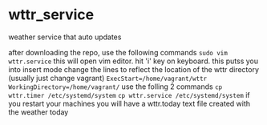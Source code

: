 # wttr_service
weather service that auto updates

after downloading the repo, use the following commands
`sudo vim wttr.service`
this will open vim editor.
hit 'i' key on keyboard. this putss you into insert mode
change the lines to reflect the location of the wttr directory (usually just change vagrant)
`ExecStart=/home/vagrant/wttr
WorkingDirectory=/home/vagrant/`
use the folling 2 commands
`cp wttr.timer /etc/systemd/system`
`cp wttr.service /etc/systemd/system`
if you restart your machines you will have a wttr.today text file created with the weather today
